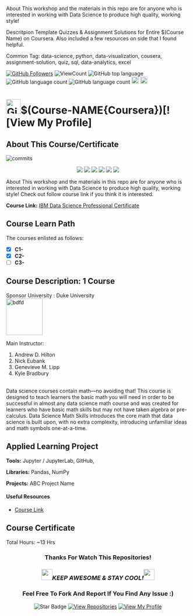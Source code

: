 <!--
 * @Author: BDFD
 * @Date: 2022-01-12 22:38:38
 * @LastEditTime: 2022-02-23 12:24:43
 * @LastEditors: BDFD
 * @Description:
 * @FilePath: \3.0-Course-Name_Coursera_Template\README.md
-->

About This workshop and the materials in this repo are for anyone who is interested in working with Data Science to produce high quality, working style!

Descritpion Template
Quizzes & Assignment Solutions for Entire $(Course Name) on Coursera. Also included a few resources on side that I found helpful.

Common Tag: data-science, python, data-visualization, cousera, assignment-solution, quiz, sql, data-analytics, excel

<a href="https://github.com/bdfd"><img src="https://img.shields.io/github/followers/bdfd?label=Follow%20Me&logo=github" alt="GitHub Followers" /></a>
![ViewCount](<https://views.whatilearened.today/views/github/$(github_user)/$(repo_address).svg?cache=remove>)
![GitHub top language](<https://img.shields.io/github/languages/top/$(github_user)/$(repo_address)?style=flat>)
![GitHub language count](https://img.shields.io/github/languages/count/BDFD-LearningGround/IBM-Data-Analyst-Professional-Certificate_Coursera_?style=flat)
![GitHub language count](<https://img.shields.io/github/languages/count/$(github_user)/$(repo_address)?style=flat>)
<img height=20 src="https://cdn.jsdelivr.net/gh/bdfd/Personal_Image_Repo/7.Color-Icon/Status/Finish.svg" alt="bdfd" />
<img height=20 src="https://cdn.jsdelivr.net/gh/bdfd/Personal_Image_Repo/7.Color-Icon/Status/On_Progress.svg" alt="bdfd" />

# <a href="https://github.com/bdfd"><img height=40 src="https://cdn.jsdelivr.net/gh/bdfd/Personal_Image_Repo/4.Stamp/BDFD_Stamp.png" alt="GitHub Followers" /></a>$(Course-NAME{Coursera})[![View My Profile]

## About This Course/Certificate
![commits](https://img.shields.io/github/last-commit/BDFD-LearningGround/Cousera_Google-Data-Analytics-Professional-Certificate?label=Last%20Commit%20)
<p align="center">
  <img src="https://img.shields.io/badge/Python-3670A0?style=plastic&logo=python&logoColor=ffffff&color=316999"/>  
  <img src="https://img.shields.io/badge/pandas-%23130754.svg?style=plastic&logo=pandas&logoColor=white&color=4E447F"/>
  <img src="https://img.shields.io/badge/NumPy-%23013243.svg?style=plastic&logo=numpy&logoColor=white&color=416572"/>
  <img src="https://img.shields.io/badge/Plotly-%233F4F75.svg?style=plastic&logo=plotly&logoColor=white&color=3F4F75">
  <img src="https://img.shields.io/badge/scikit--learn-%23F89939.svg?style=plastic&logo=scikit-learn&logoColor=white&color=FCA043"/>
  <img src="https://img.shields.io/badge/Jupyter-%23F37725.svg?style=plastic&logo=jupyter&logoColor=white"/>
</p> 
About This workshop and the materials in this repo are for anyone who is interested in working with Data Science to produce high quality, working style! Check out follow course link if you think it is interested.

**Course Link:** [IBM Data Science Professional Certificate](https://www.coursera.org/professional-certificates/ibm-data-science)

## Course Learn Path

The courses enlisted as follows:

- [x] **C1-**
- [x] **C2-**
- [ ] **C3-**

## Course Description: 1 Course

Sponsor University : Duke University  
<img height=100 src="https://cdn.jsdelivr.net/gh/bdfd/Personal_Image_Repo/10.%20Course_Learning/1.0%20Coursera/Duke%20University-1.png" alt="bdfd" />

Main Instructor:

1. Andrew D. Hilton
2. Nick Eubank
3. Genevieve M. Lipp
4. Kyle Bradbury
   
<br/>
Data science courses contain math—no avoiding that! This course is designed to teach learners the basic math you will need in order to be successful in almost any data science math course and was created for learners who have basic math skills but may not have taken algebra or pre-calculus. Data Science Math Skills introduces the core math that data science is built upon, with no extra complexity, introducing unfamiliar ideas and math symbols one-at-a-time.

## Applied Learning Project

**Tools:** Jupyter / JupyterLab, GitHub,

**Libraries:** Pandas, NumPy

**Projects:** ABC Project Name

#### Useful Resources

- [Course Link](https://www.coursera.org/professional-certificates/ibm-data-science)

## Course Certificate

Total Hours: ~13 Hrs

<div align="center">

### Thanks For Watch This Repositories!

### <img src="https://media.giphy.com/media/WUlplcMpOCEmTGBtBW/giphy.gif" width="30"><i>KEEP AWESOME & STAY COOL!</i><img src="https://media.giphy.com/media/WUlplcMpOCEmTGBtBW/giphy.gif" width="30">

### Feel Free To Fork And Report If You Find Any Issue :)

![Star Badge](https://img.shields.io/static/v1?label=%F0%9F%8C%9F&message=If%20Useful&style=style=flat&color=BC4E99)
[![View Repositories](https://img.shields.io/badge/View-My_Repositories-blue?logo=GitHub)](https://github.com/bdfd?tab=repositories)
[![View My Profile](https://img.shields.io/badge/View-My_Profile-green?logo=GitHub)](https://github.com/bdfd)

</div>

<!-- ![Certificate](https://cdn.jsdelivr.net/gh/BDFD-LearningGround/Certificate-Folder/6.0-Others/Course-Version%20Control%20with%20Git/Course-Version%20Control%20with%20Git.jpeg) -->

